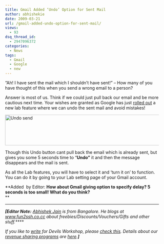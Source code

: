 ```yaml
---
title: Gmail Added ‘Undo’ Option for Sent Mail
author: abhishekie
date: 2009-03-21
url: /gmail-added-undo-option-for-sent-mail/
views:
  - 93
dsq_thread_id:
  - 2947096372
categories:
  - News
tags:
  - Gmail
  - Google
  - new
---
```

&#8220;Ah! I have sent the mail which I shouldn&#8217;t have sent!&#8221; &#8211; How many of you have thought of this when you send a wrong email to a person?

Answer is most of us. Think if we could just pull back our email and be more cautious next time. Your wishes are granted as Google has just <a href="http://gmailblog.blogspot.com/2009/03/new-in-labs-undo-send.html" onclick="_gaq.push(['_trackEvent', 'outbound-article', 'http://gmailblog.blogspot.com/2009/03/new-in-labs-undo-send.html', 'rolled out']);" >rolled out</a> a new lab feature where we can undo the sent mail and avoid mistakes!

<img class="aligncenter size-full wp-image-4966" title="Undo send" src="http://cdn.devilsworkshop.org/files/2009/03/undo_send.jpeg" alt="Undo send" width="530" height="100" />

Though this Undo button cant pull back the email which is already sent, but gives you some 5 seconds time to &#8220;**Undo&#8221;** it and then the message disappears and the mail is sent.

As all the Lab features, you will have to select it and &#8216;turn it on&#8217; to function. You can do it by going to your Lab setting page of your Gmail account.

**Added  by Editor: **How about Gmail giving option to specify delay? 5 seconds is too small! What do you think?**  
**

* * *

***[Editor Note:** <a href="http://abhishekjain.co.cc" onclick="_gaq.push(['_trackEvent', 'outbound-article', 'http://abhishekjain.co.cc', 'Abhishek Jain']);" >Abhishek Jain</a> is from Bangalore. He blogs at <a href="http://fun2sshcocc.blogspot.com" onclick="_gaq.push(['_trackEvent', 'outbound-article', 'http://fun2sshcocc.blogspot.com', 'www.fun2ssh.co.cc']);" title="fun2ssh - The Freebies Blog!">www.fun2ssh.co.cc</a> about freebies/Discounts/Vouchers/Gifts and other stuff.*****</p> 

*If you like to [write][1] for Devils Workshop, please [check this][1]. Details about our [revenue sharing programs][1] are [here][1].****]***

 [1]: http://devilsworkshop.org/join-dw/
